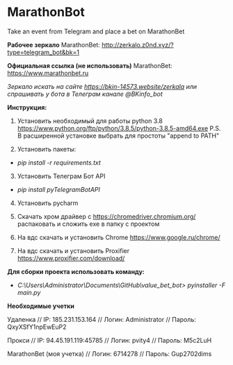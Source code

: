 # MarathonBot
Take an event from Telegram and place a bet on MarathonBet

**Рабочее зеркало** MarathonBet:  http://zerkalo.z0nd.xyz/?type=telegram_bot&bk=1

**Официальная ссылка (не использовать)** MarathonBet: https://www.marathonbet.ru

*Зеркало искать на сайте https://bkin-14573.website/zerkala или спрашивать у бота в Телеграм канале @BKinfo_bot*

**Инструкция:**

1. Установить необходимый для работы python 3.8  https://www.python.org/ftp/python/3.8.5/python-3.8.5-amd64.exe
P.S. В расширенной установке выбрать для простоты "append to PATH"   

2. Установить пакеты:  

- *pip install -r requirements.txt*

3. Установить Телеграм Бот API

- *pip install pyTelegramBotAPI*

4. Установить pycharm

5. Скачать хром драйвер с https://chromedriver.chromium.org/ распаковать и сложить exe в папку с проектом

6. На вдс скачать и установить Chrome https://www.google.ru/chrome/

7. На вдс скачать и установить Proxifier https://www.proxifier.com/download/

**Для сборки проекта использовать команду:**
- *C:\Users\Administrator\Documents\GitHub\value_bet_bot> pyinstaller -F main.py*

**Необходимые учетки**

Удаленка // IP: 185.231.153.164 // Логин: Administrator // Пароль: QxyXSfY1npEwEuP2

Прокси // IP: 94.45.191.119:45785 // Логин: pvity4 // Пароль: M5c2LuH

MarathonBet (моя учетка) // Логин: 6714278 // Пароль: Gup2702dims
